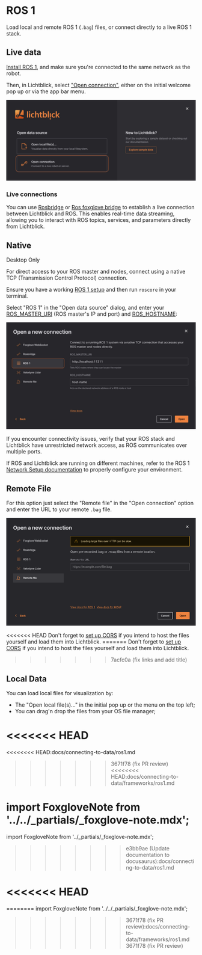 # ROS 1

Load local and remote ROS 1 (`.bag`) files, or connect directly to a live ROS 1 stack.

## Live data

[Install ROS 1](https://wiki.ros.org/ROS/Installation), and make sure you're connected to the same network as the robot.

Then, in Lichtblick, select ["Open connection"](./introduction.md), either on the initial welcome pop up or via the app bar menu.

![open-connection](images/open-connection.png)

### Live connections

You can use [Rosbridge](./rosbridge.md) or [Ros foxglove bridge](https://docs.foxglove.dev/docs/connecting-to-data/ros-foxglove-bridge) to establish a live connection between Lichtblick and ROS. This enables real-time data streaming, allowing you to interact with ROS topics, services, and parameters directly from Lichtblick.

## Native

<div class="warning">
Desktop Only
</div>

For direct access to your ROS master and nodes, connect using a native TCP (Transmission Control Protocol) connection.

Ensure you have a working [ROS 1 setup](https://wiki.ros.org/ROS/Installation) and then run `roscore` in your terminal.

Select "ROS 1" in the "Open data source" dialog, and enter your [ROS_MASTER_URI](https://wiki.ros.org/ROS/EnvironmentVariables#ROS_MASTER_URI) (ROS master's IP and port) and [ROS_HOSTNAME](https://wiki.ros.org/ROS/EnvironmentVariables#ROS_IP.2FROS_HOSTNAME):

![connect-to-ros1](images/connect-to-ros1.png)

If you encounter connectivity issues, verify that your ROS stack and Lichtblick have unrestricted network access, as ROS communicates over multiple ports.

If ROS and Lichtblick are running on different machines, refer to the ROS 1 [Network Setup documentation](https://wiki.ros.org/ROS/NetworkSetup) to properly configure your environment.

## Remote File

For this option just select the "Remote file" in the "Open connection" option and enter the URL to your remote `.bag` file.

![open-remote-file](images/open-remote-file.png)

<<<<<<< HEAD Don't forget to [set up CORS](../live-data.md#cross-origin-resource-sharing-cors-setup) if you intend to host the files yourself and load them into Lichtblick. ======= Don't forget to [set up CORS](../live-data.html#cross-origin-resource-sharing-cors-setup) if you intend to host the files yourself and load them into Lichtblick.

> > > > > > > 7acfc0a (fix links and add title)

## Local Data

You can load local files for visualization by:

- The "Open local file(s)..." in the initial pop up or the menu on the top left;
- You can drag'n drop the files from your OS file manager;

# <<<<<<< HEAD

<<<<<<<< HEAD:docs/connecting-to-data/ros1.md

> > > > > > > 3671f78 (fix PR review) <<<<<<<< HEAD:docs/connecting-to-data/frameworks/ros1.md

# import FoxgloveNote from '../../\_partials/\_foxglove-note.mdx';

import FoxgloveNote from '../\_partials/\_foxglove-note.mdx';

> > > > > > > > e3bb9ae (Update documentation to docusaurus):docs/connecting-to-data/ros1.md

# <<<<<<< HEAD

======== import FoxgloveNote from '../../\_partials/\_foxglove-note.mdx';

> > > > > > > > 3671f78 (fix PR review):docs/connecting-to-data/frameworks/ros1.md 3671f78 (fix PR review)

<FoxgloveNote />
